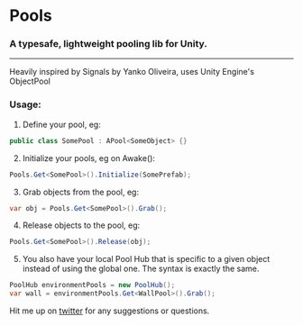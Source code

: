 # Pools
### A typesafe, lightweight pooling lib for Unity.
---
Heavily inspired by Signals by Yanko Oliveira, uses Unity Engine's ObjectPool

### Usage:
1) Define your pool, eg:
```c#
public class SomePool : APool<SomeObject> {}
```
2) Initialize your pools, eg on Awake():
```c#
Pools.Get<SomePool>().Initialize(SomePrefab);
```
3) Grab objects from the pool, eg:
```c#
var obj = Pools.Get<SomePool>().Grab();
```
4) Release objects to the pool, eg:
```c#
Pools.Get<SomePool>().Release(obj);
```
5) You also have your local Pool Hub that is specific to a given object instead of using the global one. The syntax is exactly the same.
```c#
PoolHub environmentPools = new PoolHub();
var wall = environmentPools.Get<WallPool>().Grab();
```


Hit me up on [twitter](https://twitter.com/mertkucukakinci) for any suggestions or questions.
